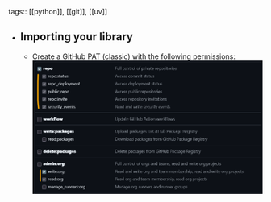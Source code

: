 tags:: [[python]], [[git]], [[uv]]

- ## Importing your library
	- Create a GitHub PAT (classic) with the following permissions:
	  ![image.png](../assets/image_1747082863569_0.png)
